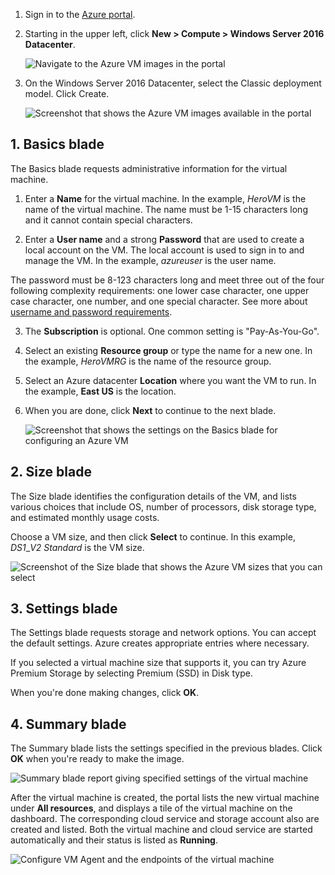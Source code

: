 1. Sign in to the [Azure portal](https://portal.azure.com).

2. Starting in the upper left, click **New > Compute > Windows Server 2016 Datacenter**.

    ![Navigate to the Azure VM images in the portal](./media/virtual-machines-common-portal-create-fqdn/marketplace-new.png)

3. On the Windows Server 2016 Datacenter, select the Classic deployment model. Click Create.

    ![Screenshot that shows the Azure VM images available in the portal](./media/virtual-machines-common-portal-create-fqdn/deployment-classic-model.png)

## 1. Basics blade

The Basics blade requests administrative information for the virtual machine.

1. Enter a **Name** for the virtual machine. In the example, _HeroVM_ is the name of the virtual machine. The name must be 1-15 characters long and it cannot contain special characters.

2. Enter a **User name** and a strong **Password** that are used to create a local account on the VM. The local account is used to sign in to and manage the VM. In the example, _azureuser_ is the user name.

 The password must be 8-123 characters long and meet three out of the four following complexity requirements: one lower case character, one upper case character, one number, and one special character. See more about [username and password requirements](../articles/virtual-machines/virtual-machines-windows-faq.md).

3. The **Subscription** is optional. One common setting is "Pay-As-You-Go".

4. Select an existing **Resource group** or type the name for a new one. In the example, _HeroVMRG_ is the name of the resource group.

5. Select an Azure datacenter **Location** where you want the VM to run. In the example, **East US** is the location.

6. When you are done, click **Next** to continue to the next blade.

    ![Screenshot that shows the settings on the Basics blade for configuring an Azure VM](./media/virtual-machines-common-portal-create-fqdn/basics-blade-classic.png)

## 2. Size blade

The Size blade identifies the configuration details of the VM, and lists various choices that include OS, number of processors, disk storage type, and estimated monthly usage costs.  

Choose a VM size, and then click **Select** to continue. In this example, _DS1_\__V2 Standard_ is the VM size.

  ![Screenshot of the Size blade that shows the Azure VM sizes that you can select](./media/virtual-machines-common-portal-create-fqdn/vm-size-classic.png)


## 3. Settings blade

The Settings blade requests storage and network options. You can accept the default settings. Azure creates appropriate entries where necessary.

If you selected a virtual machine size that supports it, you can try Azure Premium Storage by selecting Premium (SSD) in Disk type.

When you're done making changes, click **OK**.

## 4. Summary blade

The Summary blade lists the settings specified in the previous blades. Click **OK** when you're ready to make the image.

 ![Summary blade report giving specified settings of the virtual machine](./media/virtual-machines-common-portal-create-fqdn/summary-blade-classic.png)

<!--  deleted 2/16/2017 - RABixby
  * A virtual machine's size affects the cost of using it, as well as configuration options such as how many data disks you can attach. For more information, see [Sizes for virtual machines](../articles/virtual-machines/virtual-machines-windows-sizes.md?toc=%2fazure%2fvirtual-machines%2fwindows%2ftoc.json).
  -->

After the virtual machine is created, the portal lists the new virtual machine under **All resources**, and displays a tile of the virtual machine on the dashboard. The corresponding cloud service and storage account also are created and listed. Both the virtual machine and cloud service are started automatically and their status is listed as **Running**.

 ![Configure VM Agent and the endpoints of the virtual machine](./media/virtual-machines-common-portal-create-fqdn/portal-with-new-vm.png)
